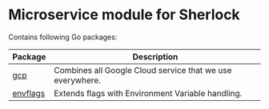 # Microservice module for Sherlock

Contains following Go packages:

| Package                  | Description |
| ---                      | ---         |
| [gcp](pkg/gcp)           | Combines all Google Cloud service that we use everywhere. |
| [envflags](pkg/envflags) | Extends flags with Environment Variable handling. |
